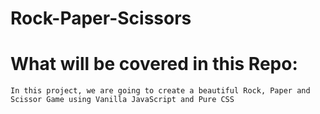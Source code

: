 # Rock-Paper-Scissors

# What will be covered in this Repo:

`In this project, we are going to create a beautiful Rock, Paper and Scissor Game using Vanilla JavaScript and Pure CSS`
